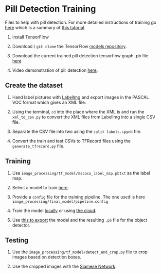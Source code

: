 # Pill Detection Training
Files to help with pill detection. For more detailed instructions of training go [here](https://gist.github.com/douglasrizzo/c70e186678f126f1b9005ca83d8bd2ce) which is a summary of [this tutorial](https://towardsdatascience.com/how-to-train-your-own-object-detector-with-tensorflows-object-detector-api-bec72ecfe1d9).

1. [Install TensorFlow](https://www.tensorflow.org/install/)

2. Download / ```git clone``` the TensorFlow [models repository](https://github.com/tensorflow/models).

3. Download the current trained pill detection tensorflow graph .pb file [here](https://drive.google.com/file/d/1oyGktaQAoORLmCiX712Uy3RukjTI8_ws/view?usp=sharing)

4. Video demonstration of pill detection [here](https://github.com/mepotts/Pill-Detection/blob/master/pill-detect-demo.mp4).

## Create the dataset

1. Hand label pictures with [LabelImg](https://github.com/tzutalin/labelImg) and export images in the PASCAL VOC format which gives an XML file. 

2. Using the terminal, ```cd``` into the place where the XML is and run the ```xml_to_csv.py``` to convert the XML files from LabelImg into a single CSV file.

3. Separate the CSV file into two using the ```split labels.ipynb``` file. 

4. Convert the train and test CSVs to TFRecord files using the ```generate_tfrecord.py``` file.

## Training

1. Use ```image_processing/tf_model/mscoco_label_map.pbtxt``` as the label map.

2. Select a model to train [here](https://github.com/tensorflow/models/blob/master/research/object_detection/g3doc/detection_model_zoo.md).
      
3. Provide a ```config``` file for the training pipeline. The one used is here ```image_processing/final_model/pipeline.config```

4. Train the model [locally](https://github.com/tensorflow/models/blob/master/research/object_detection/g3doc/running_locally.md) or using [the cloud](https://github.com/tensorflow/models/blob/master/research/object_detection/g3doc/running_on_cloud.md).

5. Use [this to export]() the model and the resulting ```.pb``` file for the object detector.

## Testing

1. Use the ```image_processing/tf_model/detect_and_crop.py``` file to crop images based on detection boxes.

2. Use the cropped images with the [Siamese Network](https://github.com/mepotts/Pill-Siamese-Network/blob/master/siamese-network-pill-detect.ipynb).
